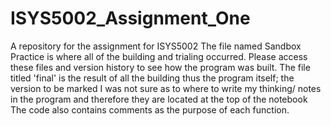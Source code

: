 # ISYS5002_Assignment_One
A repository for the assignment for ISYS5002 
The file named Sandbox Practice is where all of the building and trialing occurred. Please access these files and version history to see how the program was built.
The file titled 'final' is the result of all the building thus the program itself; the version to be marked
I was not sure as to where to write my thinking/ notes in the program and therefore they are located at the top of the notebook
The code also contains comments as the purpose of each function.
